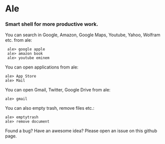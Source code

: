 # Ale
<h3>Smart shell for more productive work.</h3>

You can search in Google, Amazon, Google Maps, Youtube, Yahoo, Wolfram etc. from ale:

     ale> google apple
     ale> amazon book
     ale> youtube eminem
     
You can open applications from ale:

    ale> App Store
    ale> Mail
    
You can open Gmail, Twitter, Google Drive from ale:

    ale> gmail
    
You can also empty trash, remove files etc.:
    
    ale> emptytrash
    ale> remove document
    
Found a bug? Have an awesome idea? Please open an issue on this github page.